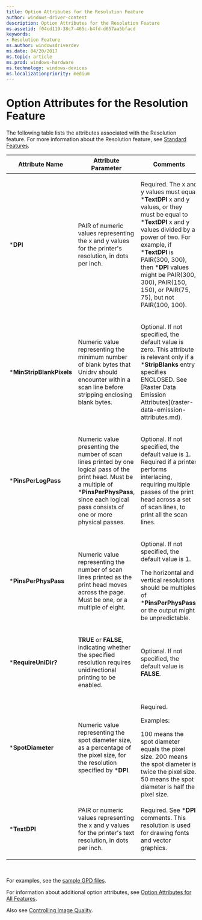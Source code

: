 ```yaml
---
title: Option Attributes for the Resolution Feature
author: windows-driver-content
description: Option Attributes for the Resolution Feature
ms.assetid: f04cd119-38c7-465c-b4fd-d657aa5bfacd
keywords:
- Resolution Feature
ms.author: windowsdriverdev
ms.date: 04/20/2017
ms.topic: article
ms.prod: windows-hardware
ms.technology: windows-devices
ms.localizationpriority: medium
---
```


# Option Attributes for the Resolution Feature





The following table lists the attributes associated with the Resolution feature. For more information about the Resolution feature, see [Standard Features](standard-features.md).

<table>
<colgroup>
<col width="33%" />
<col width="33%" />
<col width="33%" />
</colgroup>
<thead>
<tr class="header">
<th>Attribute Name</th>
<th>Attribute Parameter</th>
<th>Comments</th>
</tr>
</thead>
<tbody>
<tr class="odd">
<td><p>*<strong>DPI</strong></p></td>
<td><p>PAIR of numeric values representing the x and y values for the printer's resolution, in dots per inch.</p></td>
<td><p>Required. The x and y values must equal *<strong>TextDPI</strong> x and y values, or they must be equal to *<strong>TextDPI</strong> x and y values divided by a power of two. For example, if *<strong>TextDPI</strong> is PAIR(300, 300), then *<strong>DPI</strong> values might be PAIR(300, 300), PAIR(150, 150), or PAIR(75, 75), but not PAIR(100, 100).</p></td>
</tr>
<tr class="even">
<td><p>*<strong>MinStripBlankPixels</strong></p></td>
<td><p>Numeric value representing the minimum number of blank bytes that Unidrv should encounter within a scan line before stripping enclosing blank bytes.</p></td>
<td><p>Optional. If not specified, the default value is zero. This attribute is relevant only if a *<strong>StripBlanks</strong> entry specifies ENCLOSED. See [Raster Data Emission Attributes](raster-data-emission-attributes.md).</p></td>
</tr>
<tr class="odd">
<td><p>*<strong>PinsPerLogPass</strong></p></td>
<td><p>Numeric value presenting the number of scan lines printed by one logical pass of the print head. Must be a multiple of *<strong>PinsPerPhysPass</strong>, since each logical pass consists of one or more physical passes.</p></td>
<td><p>Optional. If not specified, the default value is 1. Required if a printer performs interlacing, requiring multiple passes of the print head across a set of scan lines, to print all the scan lines.</p></td>
</tr>
<tr class="even">
<td><p>*<strong>PinsPerPhysPass</strong></p></td>
<td><p>Numeric value representing the number of scan lines printed as the print head moves across the page. Must be one, or a multiple of eight.</p></td>
<td><p>Optional. If not specified, the default value is 1.</p>
<p>The horizontal and vertical resolutions should be multiples of *<strong>PinsPerPhysPass</strong>, or the output might be unpredictable.</p></td>
</tr>
<tr class="odd">
<td><p>*<strong>RequireUniDir?</strong></p></td>
<td><p><strong>TRUE</strong> or <strong>FALSE</strong>, indicating whether the specified resolution requires unidirectional printing to be enabled.</p></td>
<td><p>Optional. If not specified, the default value is <strong>FALSE</strong>.</p></td>
</tr>
<tr class="even">
<td><p>*<strong>SpotDiameter</strong></p></td>
<td><p>Numeric value representing the spot diameter size, as a percentage of the pixel size, for the resolution specified by *<strong>DPI</strong>.</p></td>
<td><p>Required.</p>
<p>Examples:</p>
100 means the spot diameter equals the pixel size.
200 means the spot diameter is twice the pixel size.
50 means the spot diameter is half the pixel size.</td>
</tr>
<tr class="odd">
<td><p>*<strong>TextDPI</strong></p></td>
<td><p>PAIR or numeric values representing the x and y values for the printer's text resolution, in dots per inch.</p></td>
<td><p>Required. See *<strong>DPI</strong> comments. This resolution is used for drawing fonts and vector graphics.</p></td>
</tr>
</tbody>
</table>

 

For examples, see the [sample GPD files](sample-gpd-files.md).

For information about additional option attributes, see [Option Attributes for All Features](option-attributes-for-all-features.md).

Also see [Controlling Image Quality](controlling-image-quality.md).

 

 




